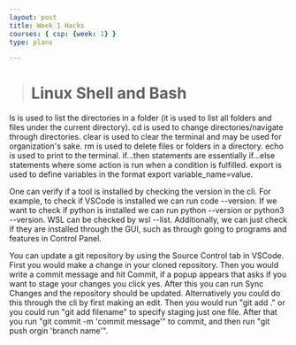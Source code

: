 ```yaml
---
layout: post
title: Week 1 Hacks
courses: { csp: {week: 1} }
type: plans

---
```

> # Linux Shell and Bash
ls is used to list the directories in a folder (it is used to list all folders and files under the current directory).
cd is used to change directories/navigate through directories.
clear is used to clear the terminal and may be used for organization's sake.
rm is used to delete files or folders in a directory.
echo is used to print to the terminal.
if...then statements are essentially if...else statements where some action is run when a condition is fulfilled.
export is used to define variables in the format export variable_name=value.

One can verify if a tool is installed by checking the version in the cli. For example, to check if VSCode is installed we can run code --version. If we want to check if python is installed we can run python --version or python3 --version. WSL can be checked by wsl --list. Additionally, we can just check if they are installed through the GUI, such as through going to programs and features in Control Panel.

You can update a git repository by using the Source Control tab in VSCode. First you would make a change in your cloned repository. Then you would write a commit message and hit Commit, if a popup appears that asks if you want to stage your changes you click yes. After this you can run Sync Changes and the repository should be updated. Alternatively you could do this through the cli by first making an edit. Then you would run "git add ." or you could run "git add filename" to specify staging just one file. After that you run "git commit -m 'commit message'" to commit, and then run "git push orgin 'branch name'".

